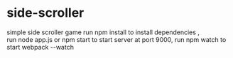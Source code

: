 # side-scroller
simple side scroller game
run npm install to install dependencies ,<br/>
run node app.js or npm start to start server at port 9000,
run npm watch to start webpack --watch 
